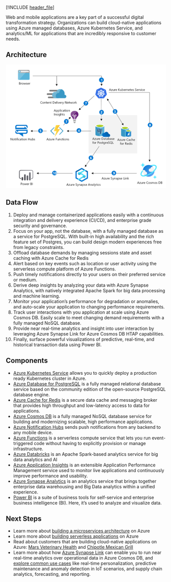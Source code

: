 


[!INCLUDE [header_file](../../../includes/sol-idea-header.yml)]

Web and mobile applications are a key part of a successful digital transformation strategy. Organizations can build cloud-native applications using Azure managed databases, Azure Kubernetes Service, and analytics/ML for applications that are incredibly responsive to customer needs.

## Architecture

![Architecture Diagram](../media/cloud-native-apps.png)

## Data Flow

1. Deploy and manage containerized applications easily with a continuous integration and delivery experience (CI/CD), and enterprise grade security and governance.
2. Focus on your app, not the database, with a fully managed database as a service for PostgreSQL. With built-in high availability and the rich feature set of Postgres, you can build design modern experiences free from legacy constraints.
3. Offload database demands by managing sessions state and asset caching with Azure Cache for Redis
4. Alert based on key events such as location or user activity using the serverless compute platform of Azure Functions.
5. Push timely notifications directly to your users on their preferred service or medium.
6. Derive deep insights by analyzing your data with Azure Synapse Analytics, with natively integrated Apache Spark for big data processing and machine learning.
7. Monitor your application’s performance for degradation or anomalies, and auto-scale your application to changing performance requirements.
8. Track user interactions with you application at scale using Azure Cosmos DB. Easily scale to meet changing demand requirements with a fully managed NoSQL database.
9. Provide near real-time analytics and insight into user interaction by leveraging Azure Synapse Link for Azure Cosmos DB HTAP capabilities.
10.	Finally, surface powerful visualizations of predictive, real-time, and historical transaction data using Power BI.

## Components

- [Azure Kubernetes Service](/azure/aks/intro-kubernetes) allows you to quickly deploy a production ready Kubernetes cluster in Azure.
- [Azure Database for PostgreSQL](/azure/postgresql/overview) is a fully managed relational database service based on the community edition of the open-source PostgreSQL database engine.
- [Azure Cache for Redis](/azure/azure-cache-for-redis/cache-overview) is a secure data cache and messaging broker that provides high throughput and low-latency access to data for applications.
- [Azure Cosmos DB](/azure/cosmos-db/introduction) is a fully managed NoSQL database service for building and modernizing scalable, high performance applications.
- [Azure Notification Hubs](/azure/notification-hubs/notification-hubs-push-notification-overview) sends push notifications from any backend to any mobile device.
- [Azure Functions](/azure/azure-functions/functions-overview) is a serverless compute service that lets you run event-triggered code without having to explicitly provision or manage infrastructure.
- [Azure Databricks](/azure/databricks/scenarios/what-is-azure-databricks) is an Apache Spark-based analytics service for big data analytics and AI
- [Azure Application Insights](/azure/azure-monitor/app/app-insights-overview) is an extensible Application Performance Management service used to monitor live applications and continuously improve performance and usability.
- [Azure Synapse Analytics](/azure/synapse-analytics/sql-data-warehouse/sql-data-warehouse-overview-what-is) is an analytics service that brings together enterprise data warehousing and Big Data analytics within a unified experience.
- [Power BI](/power-bi/fundamentals/power-bi-overview) is a suite of business tools for self-service and enterprise business intelligence (BI). Here, it’s used to analyze and visualize data.

## Next Steps

- Learn more about [building a microservices architecture](../../microservices/index.yml) on Azure
- Learn more about [building serverless applications](../../serverless/code.yml) on Azure
- Read about customers that are building cloud-native applications on Azure: [Mars Veterinary Health](https://customers.microsoft.com/story/815549-pet-care-leader-turns-monolith-app-into-a-global-distributed-solution-on-azure) and [Chipotle Mexican Grill](https://customers.microsoft.com/story/787157-chipotle-retailers-azure)
- Learn more about how [Azure Synapse Link](/azure/cosmos-db/synapse-link) can enable you to run near real-time analytics over operational data in Azure Cosmos DB, and [explore common use cases](/azure/cosmos-db/synapse-link-use-cases) like real-time personalization, predictive maintenance and anomaly detection in IoT scenarios, and supply chain analytics, forecasting, and reporting.